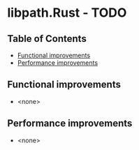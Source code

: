 # libpath.Rust - TODO <!-- omit in toc -->


## Table of Contents <!-- omit in toc -->

- [Functional improvements](#functional-improvements)
- [Performance improvements](#performance-improvements)


## Functional improvements

* \<none>


## Performance improvements

* \<none>


<!-- ########################### end of file ########################### -->

